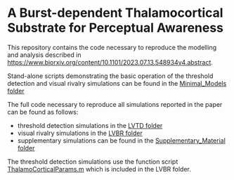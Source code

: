 # A Burst-dependent Thalamocortical Substrate for Perceptual Awareness

This repository contains the code necessary to reproduce the modelling and analysis described in https://www.biorxiv.org/content/10.1101/2023.07.13.548934v4.abstract.

Stand-alone scripts demonstrating the basic operation of the threshold detection and visual rivalry simulations can be found in the [Minimal_Models folder](https://github.com/cjwhyte/LVPA/tree/main/Minimal_Models)

The full code necessary to reproduce all simulations reported in the paper can be found as follows:
 - threshold detection simulations in the [LVTD folder](https://github.com/cjwhyte/LVPA/tree/main/LVTD)
 - visual rivalry simulations in the [LVBR folder](https://github.com/cjwhyte/LVPA/tree/main/LVBR)
 - supplementary simulations can be found in the [Supplementary_Material folder](https://github.com/cjwhyte/LVPA/tree/main/Supplementary_Material)

The threshold detection simulations use the function script [ThalamoCorticalParams.m](https://github.com/cjwhyte/LVPA/blob/main/LVBR/ThalamoCorticalParams.m) which is included in the LVBR folder. 
